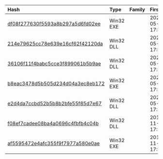 |Hash|Type|Family|First_Seen|Name|
|:--|:--|:--|:--|:--|
|[df08f277630f5593a8b297a5d6fd02ee](https://www.virustotal.com/gui/file/df08f277630f5593a8b297a5d6fd02ee)|Win32 EXE||2023-05-14 17:42:07| |
|[214e79625cc78e639e16cf62f42120da](https://www.virustotal.com/gui/file/214e79625cc78e639e16cf62f42120da)|Win32 DLL||2023-05-14 17:42:04| |
|[36106f11f4babc5cce3f899061b5b9ae](https://www.virustotal.com/gui/file/36106f11f4babc5cce3f899061b5b9ae)|Win32 DLL||2023-05-14 17:42:04| |
|[b8eac3478d5b505d234d04a3ec8eb172](https://www.virustotal.com/gui/file/b8eac3478d5b505d234d04a3ec8eb172)|Win32 EXE||2023-05-14 17:42:04| |
|[e2d4da7ccbd52b5b8b2bfe55f85d7e67](https://www.virustotal.com/gui/file/e2d4da7ccbd52b5b8b2bfe55f85d7e67)|Win32 DLL||2023-05-14 17:42:04| |
|[f08ef7cadee08ba4a0696c4fbfb4c04b](https://www.virustotal.com/gui/file/f08ef7cadee08ba4a0696c4fbfb4c04b)|Win32 DLL||2014-11-19 17:22:30|/tmp/cache/extracted_files/5b55250cc0da407201b5f042322cfdbf56041632.bin|
|[af5595472e4afc355f9f7977a580e0ae](https://www.virustotal.com/gui/file/af5595472e4afc355f9f7977a580e0ae)|Win32 EXE||2014-11-19 17:20:23|ee2c61216ed691f8bf1f080fb9c7d7cfc6f370e6f5c0d493db523b48e699a2ec.exe|
